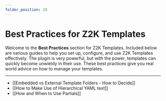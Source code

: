 ```yaml
---
folder_position: 20
---
```

# Best Practices for Z2K Templates

Welcome to the **Best Practices** section for Z2K Templates. Included below are various guides to help you set up, configure, and use Z2K Templates effectively. The plugin is very powerful, but with the power, templates can quickly become unwieldy in their use. These best practices give you real world advice on how to manage your templates.

---

- [[Embedded vs External Template Folders - How to Decide]]
- [[How to Make Use of Hierarchical YAML text]]
- [[How and When to Use Partials]]


